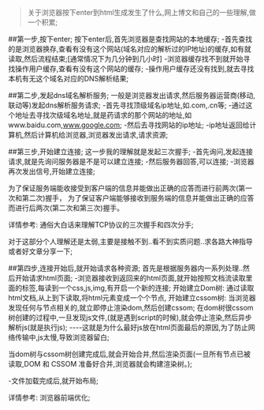 >关于浏览器按下enter到html生成发生了什么,网上博文和自己的一些理解,做一个积累;

##第一步,按下enter;
按下enter后,首先浏览器是查找网站的本地缓存;
-首先查找的是浏览器换存,查看有没有这个网站(域名对应的解析过的IP地址)的缓存,如有就读取,然后流程结束;[通常情况下为几分钟到几小时]
-浏览器缓存找不到就开始寻找操作用户缓存,查看有没有这个网站的缓存;
-操作用户缓存还没有找到,就去寻找本机有无这个域名对应的DNS解析结果;

##第二步,发起dns域名解析服务;
一般是浏览器发出请求,然后服务器运营商(移动,联动等)发起dns解析服务请求;
-首先寻找顶级域名ip地址,如.com,.cn等;
-通过这个地址去寻找次级域名地址,就是药请求的那个网站的地址,如www.baidu.com,www.google.com;
-然后去寻找网站的ip地址;
-ip地址返回给计算机,然后计算机给浏览器,浏览器发出请求,请求资源;

##第三步,开始建立连接;
这一步我的理解就是发起三次握手;
-首先询问,发起连接请求,就是先询问服务器是不是可以建立连接;
-然后服务器回答,可以连接;
-浏览器再次发出信号,开始建立连接;


为了保证服务端能收接受到客户端的信息并能做出正确的应答而进行前两次(第一次和第二次)握手，
为了保证客户端能够接收到服务端的信息并能做出正确的应答而进行后两次(第二次和第三次)握手。

详情参考:
通俗大白话来理解TCP协议的三次握手和四次分手;
[](https://github.com/jawil/blog/issues/14)

对于这部分个人理解还是太弱,主要是接触不到..看不到实质问题..求各路大神指导或者好文章分享一下;

##第四步,连接开始后,就开始请求各种资源;
首先是根据服务器内一系列处理..然后开始请求html页面;
-浏览器接收到返回来的html页面,就开始按照文档流读取里面的标签,每读到一个css,js,img,有开启一个新的连接;
  开始建立Dom树:
    通过读取html文档,从上到下读取,将html元素变成一个个节点,
  开始建立cssom树:
    当浏览器发现任何与节点相关的,就立即停止渲染dom,然后创建cssom;
  在dom树很cssom树创建的过程中,一旦发现js文件,(就是遇到script的时候),就会停止渲染,然后异步解析js(就是执行js);
  ----这就是为什么最好js放在html页面最后的原因,为了防止网络传输中,js太慢,导致浏览器留白;

  当dom树与cssom树创建完成后,就会开始合并,然后渲染页面(一旦所有节点已被读取,DOM 和 CSSOM 准备好合并,浏览器就会构建渲染树。);

-文件加载完成后,就开始布局;

详情参考:
浏览器前端优化;
[](http://www.zcfy.cc/article/optimising-the-front-end-for-the-browser-hacker-noon-2847.html)